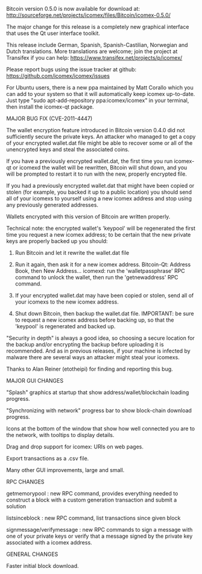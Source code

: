 Bitcoin version 0.5.0 is now available for download at:
http://sourceforge.net/projects/icomex/files/Bitcoin/icomex-0.5.0/

The major change for this release is a completely new graphical interface that uses the Qt user interface toolkit.

This release include German, Spanish, Spanish-Castilian, Norwegian and Dutch translations. More translations are welcome; join the project at Transifex if you can help:
https://www.transifex.net/projects/p/icomex/

Please report bugs using the issue tracker at github:
https://github.com/icomex/icomex/issues

For Ubuntu users, there is a new ppa maintained by Matt Corallo which you can add to your system so that it will automatically keep icomex up-to-date.  Just type "sudo apt-add-repository ppa:icomex/icomex" in your terminal, then install the icomex-qt package.

MAJOR BUG FIX  (CVE-2011-4447)

The wallet encryption feature introduced in Bitcoin version 0.4.0 did not sufficiently secure the private keys. An attacker who
managed to get a copy of your encrypted wallet.dat file might be able to recover some or all of the unencrypted keys and steal the
associated coins.

If you have a previously encrypted wallet.dat, the first time you run icomex-qt or icomexd the wallet will be rewritten, Bitcoin will
shut down, and you will be prompted to restart it to run with the new, properly encrypted file.

If you had a previously encrypted wallet.dat that might have been copied or stolen (for example, you backed it up to a public
location) you should send all of your icomexs to yourself using a new icomex address and stop using any previously generated addresses.

Wallets encrypted with this version of Bitcoin are written properly.

Technical note: the encrypted wallet's 'keypool' will be regenerated the first time you request a new icomex address; to be certain that the
new private keys are properly backed up you should:

1. Run Bitcoin and let it rewrite the wallet.dat file

2. Run it again, then ask it for a new icomex address.
Bitcoin-Qt: Address Book, then New Address...
icomexd: run the 'walletpassphrase' RPC command to unlock the wallet,  then run the 'getnewaddress' RPC command.

3. If your encrypted wallet.dat may have been copied or stolen, send  all of your icomexs to the new icomex address.

4. Shut down Bitcoin, then backup the wallet.dat file.
IMPORTANT: be sure to request a new icomex address before backing up, so that the 'keypool' is regenerated and backed up.

"Security in depth" is always a good idea, so choosing a secure location for the backup and/or encrypting the backup before uploading it is recommended. And as in previous releases, if your machine is infected by malware there are several ways an attacker might steal your icomexs.

Thanks to Alan Reiner (etotheipi) for finding and reporting this bug.

MAJOR GUI CHANGES

"Splash" graphics at startup that show address/wallet/blockchain loading progress.

"Synchronizing with network" progress bar to show block-chain download progress.

Icons at the bottom of the window that show how well connected you are to the network, with tooltips to display details.

Drag and drop support for icomex: URIs on web pages.

Export transactions as a .csv file.

Many other GUI improvements, large and small.

RPC CHANGES

getmemorypool : new RPC command, provides everything needed to construct a block with a custom generation transaction and submit a solution

listsinceblock : new RPC command, list transactions since given block

signmessage/verifymessage : new RPC commands to sign a message with one of your private keys or verify that a message signed by the private key associated with a icomex address.

GENERAL CHANGES

Faster initial block download.
